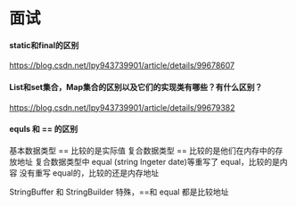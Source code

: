 # 面试

#### static和final的区别
https://blog.csdn.net/lpy943739901/article/details/99678607

#### List和set集合，Map集合的区别以及它们的实现类有哪些？有什么区别？
https://blog.csdn.net/lpy943739901/article/details/99679382

#### equls 和 == 的区别
基本数据类型 == 比较的是实际值 
复合数据类型 == 比较的是他们在内存中的存放地址 
复合数据类型中 equal (string lngeter date)等重写了 equal，比较的是内容 没有重写 equal的，比较的还是内存地址 

StringBuffer 和 StringBuilder 特殊，==和 equal 都是比较地址